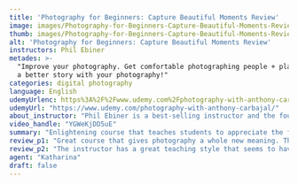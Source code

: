 ```yaml
---
title: 'Photography for Beginners: Capture Beautiful Moments Review'
image: images/Photography-for-Beginners-Capture-Beautiful-Moments-Review.jpeg
thumb: images/Photography-for-Beginners-Capture-Beautiful-Moments-Review.jpeg
alt: 'Photography for Beginners: Capture Beautiful Moments Review'
instructors: Phil Ebiner
metades: >-
  "Improve your photography. Get comfortable photographing people + places. Tell
  a better story with your photography!"
categories: digital photography
language: English
udemyUrlenc: https%3A%2F%2Fwww.udemy.com%2Fphotography-with-anthony-carbajal%2F
udemyUrl: "https://www.udemy.com/photography-with-anthony-carbajal/"
about_instructor: "Phil Ebiner is a best-selling instructor and the founder of Video School Online Inc., which provides different online courses for people to develop new skills.  He graduated with Bachelor of Arts in Film and Television Production at Loyola Marymount University and has worked in various countries around the world. His aim to help other people to be a better creator to achieve the lifestyle that they want."
video_handle: "YGWeKjDD5uE"
summary: "Enlightening course that teaches students to appreciate the field even more. The lessons address the fundamentals and gives a lot of professional insights on how to take stunning photos."
review_p1: "Great course that gives photography a whole new meaning. The lessons are great and make it students love photography even more. It discusses street photography, preparation, essential elements, and the editing process of each image. The samples given to the students give them a reference to work with and give them an idea how to get the results that they want. The lessons give the students a solid understanding of the basics and the exposure triangle. It exposes the students even more to the field and grows their interest by teaching them to appreciate the process. "
review_p2: "The instructor has a great teaching style that seems to have a personal touch. Enlightening subject with a great approach to photography. The lessons are comprehensible with a lot of concepts taught to the students. There is a fundamental segment of the course which can help the beginners to have a good start and serves as a great refresher course for the experienced ones. There are a lot of things that instructor shared to make the lessons more relatable for everyone. The videos are well-paced and very engaging. The lessons give great techniques in order for the cameraman to get real candid shots from people. With this course, students will surely lessen their mistakes and succeed in the field of photography."
agent: "Katharina"
draft: false
---
```


